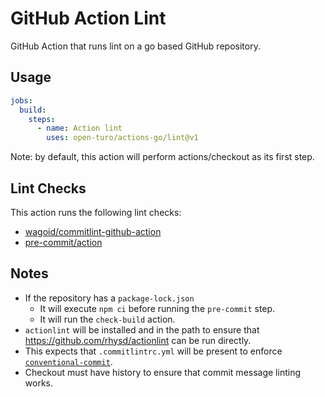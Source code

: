 # GitHub Action Lint

GitHub Action that runs lint on a go based GitHub repository.

## Usage

```yaml
jobs:
  build:
    steps:
      - name: Action lint
        uses: open-turo/actions-go/lint@v1
```

Note: by default, this action will perform actions/checkout as its first step.

## Lint Checks

This action runs the following lint checks:

- [wagoid/commitlint-github-action](https://github.com/wagoid/commitlint-github-action)
- [pre-commit/action](https://github.com/pre-commit/action)

## Notes

- If the repository has a `package-lock.json`
  - It will execute `npm ci` before running the `pre-commit` step.
  - It will run the `check-build` action.
- `actionlint` will be installed and in the path to ensure that https://github.com/rhysd/actionlint can be run directly.
- This expects that `.commitlintrc.yml` will be present to enforce [`conventional-commit`](https://github.com/wagoid/commitlint-github-action).
- Checkout must have history to ensure that commit message linting works.
